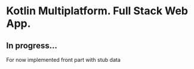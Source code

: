 # Kotlin Multiplatform. Full Stack Web App.

## In progress...
For now implemented front part with stub data